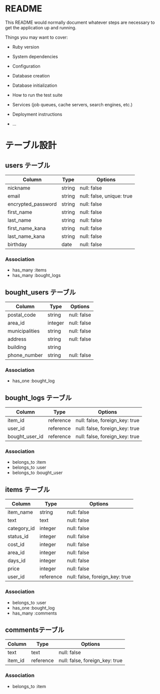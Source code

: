 # README

This README would normally document whatever steps are necessary to get the
application up and running.

Things you may want to cover:

* Ruby version

* System dependencies

* Configuration

* Database creation

* Database initialization

* How to run the test suite

* Services (job queues, cache servers, search engines, etc.)

* Deployment instructions

* ...


# テーブル設計

## users テーブル

| Column             | Type    | Options                   |
| ------------------ | ------- | ------------------------- |
| nickname           | string  | null: false               |
| email              | string  | null: false, unique: true |
| encrypted_password | string  | null: false               |
| first_name         | string  | null: false               |
| last_name          | string  | null: false               |
| first_name_kana    | string  | null: false               |
| last_name_kana     | string  | null: false               |
| birthday           | date    | null: false               |

### Association

- has_many :items
- has_many :bought_logs


## bought_users テーブル

| Column         | Type      | Options                        |
| -------------- | --------- | ------------------------------ |
| postal_code    | string    | null: false                    |
| area_id        | integer   | null: false                    |
| municipalities | string    | null: false                    |
| address        | string    | null: false                    |
| building       | string    |                                |
| phone_number   | string    | null: false                    |

### Association

- has_one :bought_log


## bought_logs テーブル

| Column         | Type      | Options                        |
| -------------- | --------- | ------------------------------ |
| item_id        | reference | null: false, foreign_key: true |
| user_id        | reference | null: false, foreign_key: true |
| bought_user_id | reference | null: false, foreign_key: true |

### Association

- belongs_to :item
- belongs_to :user
- belongs_to :bought_user


## items テーブル

| Column             | Type      | Options                        |
| ------------------ | --------- | ------------------------------ |
| item_name          | string    | null: false                    |
| text               | text      | null: false                    |
| category_id        | integer   | null: false                    |
| status_id          | integer   | null: false                    |
| cost_id            | integer   | null: false                    |
| area_id            | integer   | null: false                    |
| days_id            | integer   | null: false                    |
| price              | integer   | null: false                    |
| user_id            | reference | null: false, foreign_key: true |

### Association

- belongs_to :user
- has_one    :bought_log
- has_many   :comments


## commentsテーブル

| Column  | Type      | Options                        |
| ------- | --------- | ------------------------------ |
| text    | text      | null: false                    |
| item_id | reference | null: false, foreign_key: true |

### Association

- belongs_to :item